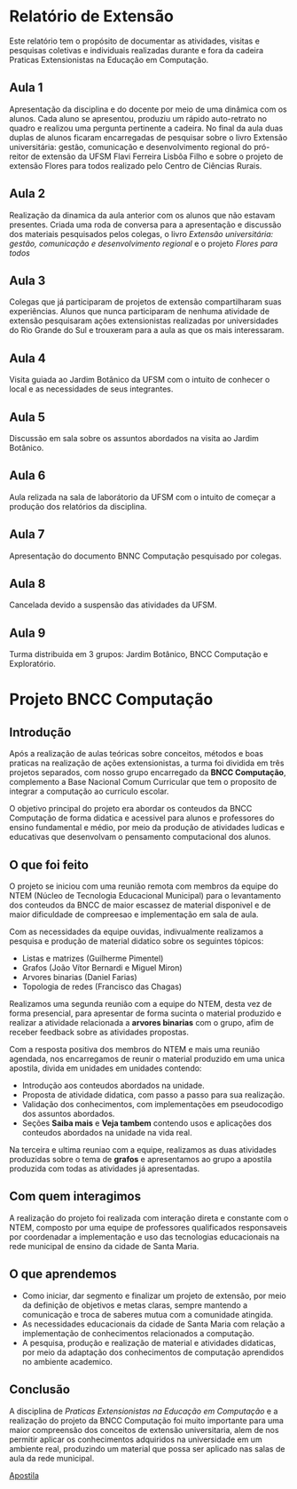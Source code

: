 # Relatório de Extensão
Este relatório tem o propósito de documentar as atividades, visitas e pesquisas coletivas e individuais realizadas durante e fora da cadeira Praticas Extensionistas na Educação em Computação.

## Aula 1
Apresentação da disciplina e do docente por meio de uma dinâmica com os alunos. Cada aluno se apresentou, produziu um rápido auto-retrato no quadro e realizou uma pergunta pertinente a cadeira. No final da aula duas duplas de alunos ficaram encarregadas de pesquisar sobre o livro Extensão universitária: gestão, comunicação e desenvolvimento regional do pró-reitor de extensão da UFSM Flavi Ferreira Lisbôa Filho e sobre o projeto de extensão Flores para todos realizado pelo Centro de Ciências Rurais.

## Aula 2
Realização da dinamica da aula anterior com os alunos que não estavam presentes. Criada uma roda de conversa para a apresentação e discussão dos materiais pesquisados pelos colegas, o livro *Extensão universitária: gestão, comunicação e desenvolvimento regional* e o projeto *Flores para todos*

## Aula 3
Colegas que já participaram de projetos de extensão compartilharam suas experiências. Alunos que nunca participaram de nenhuma atividade de extensão pesquisaram ações extensionistas realizadas por universidades do Rio Grande do Sul e trouxeram para a aula as que os mais interessaram.

## Aula 4
Visita guiada ao Jardim Botânico da UFSM com o intuito de conhecer o local e as necessidades de seus integrantes.

## Aula 5
Discussão em sala sobre os assuntos abordados na visita ao Jardim Botânico.

## Aula 6
Aula relizada na sala de laborátorio da UFSM com o intuito de começar a produção dos relatórios da disciplina.

## Aula 7
Apresentação do documento BNNC Computação pesquisado por colegas.

## Aula 8
Cancelada devido a suspensão das atividades da UFSM.

## Aula 9
Turma distribuida em 3 grupos: Jardim Botânico, BNCC Computação e Exploratório.

# Projeto BNCC Computação

## Introdução
Após a realização de aulas teóricas sobre conceitos, métodos e boas praticas na realização de ações extensionistas, a turma foi dividida em três projetos separados,  com nosso grupo encarregado da **BNCC Computação**, complemento a Base Nacional Comum Curricular que tem o proposito de integrar a computação ao curriculo escolar.

O objetivo principal do projeto era abordar os conteudos da BNCC Computação de forma didatica e acessivel para alunos e professores do ensino fundamental e médio, por meio da produção de atividades ludicas e educativas que desenvolvam o pensamento computacional dos alunos.

## O que foi feito
O projeto se iniciou com uma reunião remota com membros da equipe do NTEM (Núcleo de Tecnologia Educacional Municipal) para o levantamento dos conteudos da BNCC de maior escassez de material disponivel e de maior dificuldade de compreesao e implementação em sala de aula.

Com as necessidades da equipe ouvidas, indivualmente realizamos a pesquisa e produção de material didatico sobre os seguintes tópicos:
* Listas e matrizes (Guilherme Pimentel)
* Grafos (João Vítor Bernardi e Miguel Miron)
* Arvores binarias (Daniel Farias)
* Topologia de redes (Francisco das Chagas)

Realizamos uma segunda reunião com a equipe do NTEM, desta vez de forma presencial, para apresentar de forma sucinta o material produzido e realizar a atividade relacionada a **arvores binarias** com o grupo, afim de receber feedback sobre as atividades propostas.

Com a resposta positiva dos membros do NTEM e mais uma reunião agendada, nos encarregamos de reunir o material produzido em uma unica apostila, divida em unidades em unidades contendo:
* Introdução aos conteudos abordados na unidade.
* Proposta de atividade didatica, com passo a passo para sua realização.
* Validação dos conhecimentos, com implementações em pseudocodigo dos assuntos abordados.
* Seções **Saiba mais** e **Veja tambem** contendo usos e aplicações dos conteudos abordados na unidade na vida real.

Na terceira e ultima reuniao com a equipe, realizamos as duas atividades produzidas sobre o tema de **grafos** e apresentamos ao grupo a apostila produzida com todas as atividades já apresentadas.

## Com quem interagimos
A realização do projeto foi realizada com interação direta e constante com o NTEM, composto por uma equipe de professores qualificados responsaveis por coordenadar a implementação e uso das tecnologias educacionais na rede municipal de ensino da cidade de Santa Maria.

## O que aprendemos
* Como iniciar, dar segmento e finalizar um projeto de extensão, por meio da definição de objetivos e metas claras, sempre mantendo a comunicação e troca de saberes mutua com a comunidade atingida.
* As necessidades educacionais da cidade de Santa Maria com relação a implementação de conhecimentos relacionados a computação.
* A pesquisa, produção e realização de material e atividades didaticas, por meio da adaptação dos conhecimentos de computação aprendidos no ambiente academico.

## Conclusão
A disciplina de _Praticas Extensionistas na Educação em Computação_ e a realização do projeto da BNCC Computação foi muito importante para uma maior compreensão dos conceitos de extensão universitaria, alem de nos permitir aplicar os conhecimentos adquiridos na universidade em um ambiente real, produzindo um material que possa ser aplicado nas salas de aula da rede municipal.

[Apostila](https://drive.google.com/file/d/12_lAvPoq6mV_Kwd6CjZF8DZUVk4I0e23/view)





